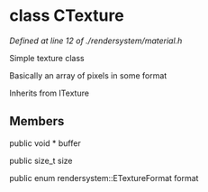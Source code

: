 # class CTexture

*Defined at line 12 of ./rendersystem/material.h*

 Simple texture class 

 Basically an array of pixels in some format 



Inherits from ITexture



## Members

public void * buffer

public size_t size

public enum rendersystem::ETextureFormat format



